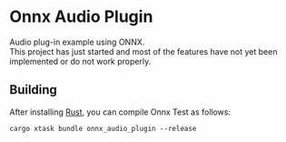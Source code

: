 # Onnx Audio Plugin

Audio plug-in example using ONNX.  
This project has just started and most of the features have not yet been implemented or do not work properly.  

## Building

After installing [Rust](https://rustup.rs/), you can compile Onnx Test as follows:

```shell
cargo xtask bundle onnx_audio_plugin --release
```
